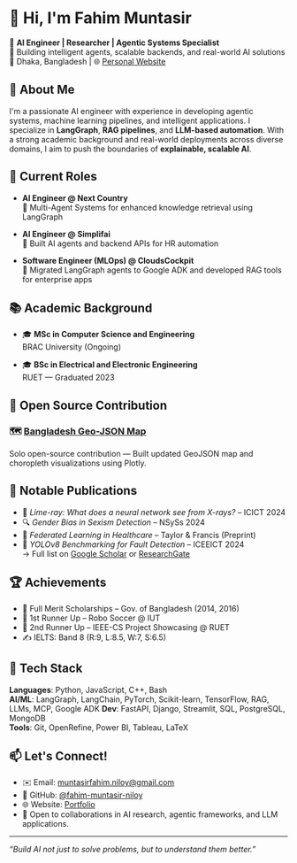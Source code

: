 # 👋 Hi, I'm Fahim Muntasir

🎯 **AI Engineer | Researcher | Agentic Systems Specialist**  
🚀 Building intelligent agents, scalable backends, and real-world AI solutions  
📍 Dhaka, Bangladesh | 🌐 [Personal Website](https://sites.google.com/view/muntasirfahim/about)

## 🧠 About Me

I'm a passionate AI engineer with experience in developing agentic systems, machine learning pipelines, and intelligent applications. I specialize in **LangGraph**, **RAG pipelines**, and **LLM-based automation**. With a strong academic background and real-world deployments across diverse domains, I aim to push the boundaries of **explainable, scalable AI**.


## 🔧 Current Roles

- **AI Engineer @ Next Country**  
  🔹 Multi-Agent Systems for enhanced knowledge retrieval using LangGraph

- **AI Engineer @ Simplifai**  
  🔹 Built AI agents and backend APIs for HR automation

- **Software Engineer (MLOps) @ CloudsCockpit**  
  🔹 Migrated LangGraph agents to Google ADK and developed RAG tools for enterprise apps

## 📚 Academic Background

- 🎓 **MSc in Computer Science and Engineering**  
  BRAC University (Ongoing)

- 🎓 **BSc in Electrical and Electronic Engineering**  
  RUET — Graduated 2023

## 📌 Open Source Contribution
### 🗺️ [Bangladesh Geo-JSON Map](https://github.com/fahim-muntasir-niloy/Bangladesh-geojson_project)  
Solo open-source contribution — Built updated GeoJSON map and choropleth visualizations using Plotly.


## 📝 Notable Publications

- 🧠 *Lime-ray: What does a neural network see from X-rays?* – ICICT 2024  
- 🔍 *Gender Bias in Sexism Detection* – NSySs 2024  
- 🏥 *Federated Learning in Healthcare* – Taylor & Francis (Preprint)  
- 🔧 *YOLOv8 Benchmarking for Fault Detection* – ICEEICT 2024  
→ Full list on [Google Scholar](#) or [ResearchGate](https://www.researchgate.net/profile/Fahim-Muntasir)


## 🏆 Achievements

- 🥇 Full Merit Scholarships – Gov. of Bangladesh (2014, 2016)  
- 🥈 1st Runner Up – Robo Soccer @ IUT  
- 🥉 2nd Runner Up – IEEE-CS Project Showcasing @ RUET  
- ✍️ IELTS: Band 8 (R:9, L:8.5, W:7, S:6.5)

## 🧰 Tech Stack

**Languages**: Python, JavaScript, C++, Bash  
**AI/ML**: LangGraph, LangChain, PyTorch, Scikit-learn, TensorFlow, RAG, LLMs, MCP, Google ADK
**Dev**: FastAPI, Django, Streamlit, SQL, PostgreSQL, MongoDB  
**Tools**: Git, OpenRefine, Power BI, Tableau, LaTeX

## 📫 Let's Connect!

- ✉️ Email: muntasirfahim.niloy@gmail.com  
- 🔗 GitHub: [@fahim-muntasir-niloy](https://github.com/fahim-muntasir-niloy)  
- 🌐 Website: [Portfolio](https://sites.google.com/view/muntasirfahim/about)  
- 🧠 Open to collaborations in AI research, agentic frameworks, and LLM applications.

---

*“Build AI not just to solve problems, but to understand them better.”*
